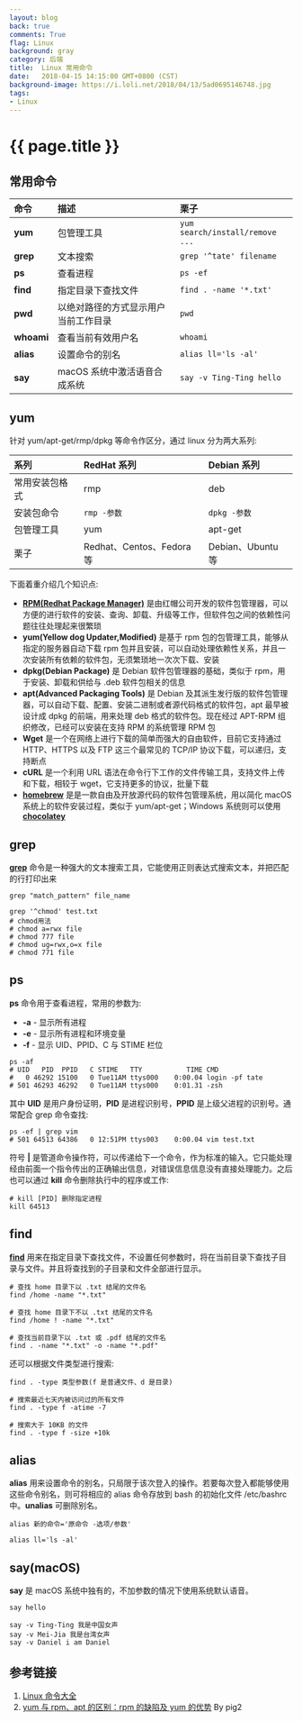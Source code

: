 ```yaml
---
layout: blog
back: true
comments: True
flag: Linux
background: gray
category: 后端
title:  Linux 常用命令
date:   2018-04-15 14:15:00 GMT+0800 (CST)
background-image: https://i.loli.net/2018/04/13/5ad0695146748.jpg
tags:
- Linux
---
```

# {{ page.title }}

## 常用命令

| 命令 | 描述 | 栗子 |
|:--------------|:---------|:---------|
| **yum** | 包管理工具 | <code>yum search/install/remove ...</code> |
| **grep** | 文本搜索 | <code>grep '^tate' filename</code> |
| **ps** | 查看进程 | <code>ps -ef</code> |
| **find** | 指定目录下查找文件 | <code>find . -name '*.txt'</code> |
| **pwd** | 以绝对路径的方式显示用户当前工作目录 | <code>pwd</code> |
| **whoami** | 查看当前有效用户名 | <code>whoami</code> |
| **alias** | 设置命令的别名 | <code>alias ll='ls -al'</code> |
| **say** | macOS 系统中激活语音合成系统 | <code>say -v Ting-Ting hello</code> |

## yum

针对 yum/apt-get/rmp/dpkg 等命令作区分，通过 linux 分为两大系列:

| 系列 | RedHat 系列 | Debian 系列 |
|:--------------|:---------|:---------|
| 常用安装包格式 | rmp | deb |
| 安装包命令 | <code>rmp -参数</code> | <code>dpkg -参数</code> |
| 包管理工具 | yum | apt-get |
| 栗子 | Redhat、Centos、Fedora 等 | Debian、Ubuntu 等 |

下面着重介绍几个知识点:

* **[RPM(Redhat Package Manager)](https://zh.wikipedia.org/wiki/RPM%E5%A5%97%E4%BB%B6%E7%AE%A1%E7%90%86%E5%93%A1)** 是由红帽公司开发的软件包管理器，可以方便的进行软件的安装、查询、卸载、升级等工作，但软件包之间的依赖性问题往往处理起来很繁琐
* **yum(Yellow dog Updater,Modified)** 是基于 rpm 包的包管理工具，能够从指定的服务器自动下载 rpm 包并且安装，可以自动处理依赖性关系，并且一次安装所有依赖的软件包，无须繁琐地一次次下载、安装
* **dpkg(Debian Package)** 是 Debian 软件包管理器的基础，类似于 rpm，用于安装、卸载和供给与 .deb 软件包相关的信息
* **apt(Advanced Packaging Tools)** 是 Debian 及其派生发行版的软件包管理器，可以自动下载、配置、安装二进制或者源代码格式的软件包，apt 最早被设计成 dpkg 的前端，用来处理 deb 格式的软件包。现在经过 APT-RPM 组织修改，已经可以安装在支持 RPM 的系统管理 RPM 包
* **Wget** 是一个在网络上进行下载的简单而强大的自由软件，目前它支持通过 HTTP、HTTPS 以及 FTP 这三个最常见的 TCP/IP 协议下载，可以递归，支持断点
* **cURL** 是一个利用 URL 语法在命令行下工作的文件传输工具，支持文件上传和下载，相较于 wget，它支持更多的协议，批量下载
* **[homebrew](https://brew.sh/)** 是是一款自由及开放源代码的软件包管理系统，用以简化 macOS 系统上的软件安装过程，类似于 yum/apt-get；Windows 系统则可以使用 [**chocolatey**](https://chocolatey.org/)

## grep

**[grep](http://man.linuxde.net/grep)** 命令是一种强大的文本搜索工具，它能使用正则表达式搜索文本，并把匹配的行打印出来

```SHELL
grep "match_pattern" file_name
```

```SHELL
grep '^chmod' test.txt
# chmod用法
# chmod a=rwx file
# chmod 777 file
# chmod ug=rwx,o=x file
# chmod 771 file
```

## ps

**ps** 命令用于查看进程，常用的参数为:

* **-a** - 显示所有进程
* **-e** - 显示所有进程和环境变量
* **-f** - 显示 UID、PPID、C 与 STIME 栏位

```SHELL
ps -af
# UID   PID  PPID   C STIME   TTY           TIME CMD
#   0 46292 15100   0 Tue11AM ttys000    0:00.04 login -pf tate
# 501 46293 46292   0 Tue11AM ttys000    0:01.31 -zsh
```

其中 **UID** 是用户身份证明，**PID** 是进程识别号，**PPID** 是上级父进程的识别号。通常配合 grep 命令查找:

```SHELL
ps -ef | grep vim
# 501 64513 64386   0 12:51PM ttys003    0:00.04 vim test.txt
```

符号 **\|** 是管道命令操作符，可以传递给下一个命令，作为标准的输入。它只能处理经由前面一个指令传出的正确输出信息，对错误信息信息没有直接处理能力。之后也可以通过 **kill** 命令删除执行中的程序或工作:

```SHELL
# kill [PID] 删除指定进程
kill 64513
```

## find

**[find](http://man.linuxde.net/find)** 用来在指定目录下查找文件，不设置任何参数时，将在当前目录下查找子目录与文件。并且将查找到的子目录和文件全部进行显示。

```SHELL
# 查找 home 目录下以 .txt 结尾的文件名
find /home -name "*.txt"

# 查找 home 目录下不以 .txt 结尾的文件名
find /home ! -name "*.txt"

# 查找当前目录下以 .txt 或 .pdf 结尾的文件名
find . -name "*.txt" -o -name "*.pdf"
```

还可以根据文件类型进行搜索:

```SHELL
find . -type 类型参数(f 是普通文件、d 是目录)
```

```SHELL
# 搜索最近七天内被访问过的所有文件
find . -type f -atime -7

# 搜索大于 10KB 的文件
find . -type f -size +10k
```

## alias

**alias** 用来设置命令的别名，只局限于该次登入的操作。若要每次登入都能够使用这些命令别名，则可将相应的 alias 命令存放到 bash 的初始化文件 /etc/bashrc 中。**unalias** 可删除别名。

```SHELL
alias 新的命令='原命令 -选项/参数'
```

```SHELL
alias ll='ls -al'
```

## say(macOS)

**say** 是 macOS 系统中独有的，不加参数的情况下使用系统默认语音。

```SHELL
say hello

say -v Ting-Ting 我是中国女声
say -v Mei-Jia 我是台湾女声
say -v Daniel i am Daniel
```

## 参考链接

1. [Linux 命令大全](http://man.linuxde.net/grep)
2. [yum 与 rpm、apt 的区别：rpm 的缺陷及 yum 的优势](http://www.aboutyun.com/thread-9226-1-1.html) By pig2